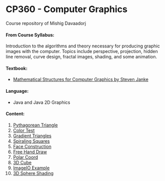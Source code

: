 # CP360 - Computer Graphics
Course repository of Mishig Davaadorj

#### From Course Syllabus:
Introduction to the algorithms and theory necessary for producing graphic images with the computer.  Topics include perspective, projection,  hidden line removal, curve design, fractal images, shading, and some animation.
#### Textbook:
* [Mathematical Structures for Computer Graphics by Steven Janke](https://www.amazon.com/Mathematical-Structures-Computer-Graphics-Steven/dp/1118712196)
#### Language:
* Java and Java 2D Graphics
#### Content:
1. [Pythagorean Triangle](https://github.com/mishig25/2017Block3/tree/master/1-Pythagorus)
2. [Color Test](https://github.com/mishig25/2017Block3/tree/master/2-ColorTest)
3. [Gradient Triangles](https://github.com/mishig25/2017Block3/tree/master/3-ShadedTriangles)
4. [Spiraling Squares](https://github.com/mishig25/2017Block3/tree/master/4-Spiral)
5. [Face Construction](https://github.com/mishig25/2017Block3/tree/master/5-Face)
6. [Free Hand Draw](https://github.com/mishig25/2017Block3/tree/master/6-FreeHandDraw)
7. [Polar Coord](https://github.com/mishig25/2017Block3/tree/master/7-Polar)
8. [3D Cube](https://github.com/mishig25/2017Block3/tree/master/8-Cube)
9. [ImageIO Example](https://github.com/mishig25/2017Block3/tree/master/9-Image)
10. [3D Sphere Shading](https://github.com/mishig25/2017Block3/tree/master/10-SphereShading)
